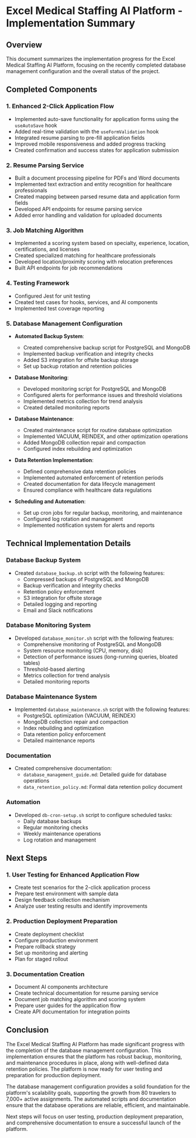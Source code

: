 # Excel Medical Staffing AI Platform - Implementation Summary

## Overview

This document summarizes the implementation progress for the Excel Medical Staffing AI Platform, focusing on the recently completed database management configuration and the overall status of the project.

## Completed Components

### 1. Enhanced 2-Click Application Flow
- Implemented auto-save functionality for application forms using the `useAutoSave` hook
- Added real-time validation with the `useFormValidation` hook
- Integrated resume parsing to pre-fill application fields
- Improved mobile responsiveness and added progress tracking
- Created confirmation and success states for application submission

### 2. Resume Parsing Service
- Built a document processing pipeline for PDFs and Word documents
- Implemented text extraction and entity recognition for healthcare professionals
- Created mapping between parsed resume data and application form fields
- Developed API endpoints for resume parsing service
- Added error handling and validation for uploaded documents

### 3. Job Matching Algorithm
- Implemented a scoring system based on specialty, experience, location, certifications, and licenses
- Created specialized matching for healthcare professionals
- Developed location/proximity scoring with relocation preferences
- Built API endpoints for job recommendations

### 4. Testing Framework
- Configured Jest for unit testing
- Created test cases for hooks, services, and AI components
- Implemented test coverage reporting

### 5. Database Management Configuration
- **Automated Backup System**:
  - Created comprehensive backup script for PostgreSQL and MongoDB
  - Implemented backup verification and integrity checks
  - Added S3 integration for offsite backup storage
  - Set up backup rotation and retention policies
  
- **Database Monitoring**:
  - Developed monitoring script for PostgreSQL and MongoDB
  - Configured alerts for performance issues and threshold violations
  - Implemented metrics collection for trend analysis
  - Created detailed monitoring reports
  
- **Database Maintenance**:
  - Created maintenance script for routine database optimization
  - Implemented VACUUM, REINDEX, and other optimization operations
  - Added MongoDB collection repair and compaction
  - Configured index rebuilding and optimization
  
- **Data Retention Implementation**:
  - Defined comprehensive data retention policies
  - Implemented automated enforcement of retention periods
  - Created documentation for data lifecycle management
  - Ensured compliance with healthcare data regulations
  
- **Scheduling and Automation**:
  - Set up cron jobs for regular backup, monitoring, and maintenance
  - Configured log rotation and management
  - Implemented notification system for alerts and reports

## Technical Implementation Details

### Database Backup System
- Created `database_backup.sh` script with the following features:
  - Compressed backups of PostgreSQL and MongoDB
  - Backup verification and integrity checks
  - Retention policy enforcement
  - S3 integration for offsite storage
  - Detailed logging and reporting
  - Email and Slack notifications

### Database Monitoring System
- Developed `database_monitor.sh` script with the following features:
  - Comprehensive monitoring of PostgreSQL and MongoDB
  - System resource monitoring (CPU, memory, disk)
  - Detection of performance issues (long-running queries, bloated tables)
  - Threshold-based alerting
  - Metrics collection for trend analysis
  - Detailed monitoring reports

### Database Maintenance System
- Implemented `database_maintenance.sh` script with the following features:
  - PostgreSQL optimization (VACUUM, REINDEX)
  - MongoDB collection repair and compaction
  - Index rebuilding and optimization
  - Data retention policy enforcement
  - Detailed maintenance reports

### Documentation
- Created comprehensive documentation:
  - `database_management_guide.md`: Detailed guide for database operations
  - `data_retention_policy.md`: Formal data retention policy document

### Automation
- Developed `db-cron-setup.sh` script to configure scheduled tasks:
  - Daily database backups
  - Regular monitoring checks
  - Weekly maintenance operations
  - Log rotation and management

## Next Steps

### 1. User Testing for Enhanced Application Flow
- Create test scenarios for the 2-click application process
- Prepare test environment with sample data
- Design feedback collection mechanism
- Analyze user testing results and identify improvements

### 2. Production Deployment Preparation
- Create deployment checklist
- Configure production environment
- Prepare rollback strategy
- Set up monitoring and alerting
- Plan for staged rollout

### 3. Documentation Creation
- Document AI components architecture
- Create technical documentation for resume parsing service
- Document job matching algorithm and scoring system
- Prepare user guides for the application flow
- Create API documentation for integration points

## Conclusion

The Excel Medical Staffing AI Platform has made significant progress with the completion of the database management configuration. This implementation ensures that the platform has robust backup, monitoring, and maintenance procedures in place, along with well-defined data retention policies. The platform is now ready for user testing and preparation for production deployment.

The database management configuration provides a solid foundation for the platform's scalability goals, supporting the growth from 80 travelers to 7,000+ active assignments. The automated scripts and documentation ensure that the database operations are reliable, efficient, and maintainable.

Next steps will focus on user testing, production deployment preparation, and comprehensive documentation to ensure a successful launch of the platform.